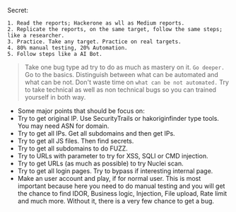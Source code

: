 Secret:
```
1. Read the reports; Hackerone as wll as Medium reports.
2. Replicate the reports, on the same target, follow the same steps; like a researcher.
3. Practice. Take any target. Practice on real targets.
4. 80% manual testing, 20% Automation.
5. Follow steps like a AI Bot. 
```


> Take one bug type ad try to do as much as mastery on it. `Go deeper.` Go to the basics. 
> Distinguish between what can be automated and what can be not. Don't waste time on `what can be not automated.`
> Try to take technical as well as non technical bugs so you can trained yourself in both way. 

- Some major points that should be focus on:
- Try to get original IP. Use SecurityTrails or hakoriginfinder type tools. You may need ASN for domain.
- Try to get all IPs. Get all subdomains and then get IPs.
- Try to get all JS files. Then find secrets.
- Try to get all subdomains to do FUZZ.
- Try to URLs with parameter to try for XSS, SQLI or CMD injection.
- Try to get URLs (as much as possible) to try Nuclei scan.
- Try to get all login pages. Try to bypass if interesting internal page.
- Make an user account and play, if for normal user. This is most important because here you need to do manual testing and you will get the chance to find IDOR, Business logic, Injection, File upload, Rate limit and much more. Without it, there is a very few chance to get a bug.

